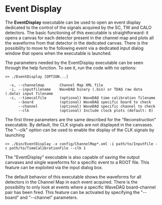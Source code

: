 Event Display
======

The **EventDisplay** executable can be used to open an event display dedicated to the control of the signals acquired by the SC, TW and CALO detectors. The basic functioning of this executable is straightforward: it opens a canvas for each detector present in the channel map and plots all the waveforms from that detector in the dedicated canvas. There is the possibility to move to the following event via a dedicated input dialog window that opens when the executable is launched.

The parameters needed by the EventDisplay executable can be seen through the help function. To see it, run the code with no options:

```
>> ./EventDisplay [OPTION...]

  -x, --channelmap       Channel Map XML file
  -i, --inputfilename    WaveDAQ binary (.bin) or TDAQ raw data (.data) input filename
  -c, --timecalfile      (optional) WaveDAQ time calibration filename
      --board            (optional) WaveDAQ specific board to check
      --channel          (optional) WaveDAQ specific channel to check
      --clk              (optional) Include clock plots (default: 0)
```
The first three parameters are the same described for the "Reconstruction" executable. By default, the CLK signals are not displayed in the canvases. The "--clk" option can be used to enable the display of the CLK signals by launching

```
>> ./bin/EventDisplay -x config/ChannelMap*.xml -i path/to/InputFile -c path/to/TimeCalibrationFile --clk 1
```
The "EventDisplay" executable is also capable of saving the output canvases and single waveforms for a specific event to a ROOT file. This feature can be exploited via the input dialog box.

The default behavior of this executable shows the waveforms for all detectors in the Channel Map in each event acquired. There is the possibility to only look at events where a specific WaveDAQ board-channel pair has been fired. This feature can be activated by specifying the "--board" and "--channel" parameters.
